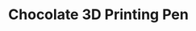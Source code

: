 ---
layout: idea
title: "Chocolate 3D Printing Pen"
brief: "Decorating with melted chocolate is a messy process that involves lots of dirty dishes and leave behind unused, wasted chocolate."
solution: "Inspired by 3D printing pens, this device melts chocolate sticks for easy decorating. Uses only the chocolate you need with no waste, and no need for a big cleanup!"
services:
 - "design research"
 - "ideation"
 - "innovation"
 - "user-centered design"
 - "prototyping"
 - "3D CAD modeling"
 - "photorealistic rendering"
main_image: "/assets/images/ideas/chocolate_3d_printing_pen/h_i_Chocolate 3D printing pen.jpg"
images:
 - "/assets/images/ideas/chocolate_3d_printing_pen/p_i_Chocolate 3D printing pen_01.jpg"
 - "/assets/images/ideas/chocolate_3d_printing_pen/p_i_Chocolate 3D printing pen_02.jpg"

---